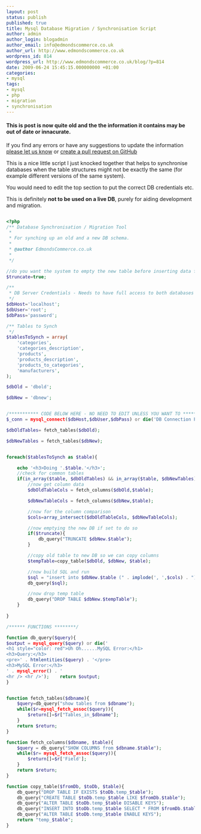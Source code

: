 ```yaml
---
layout: post
status: publish
published: true
title: Mysql Database Migration / Synchronisation Script
author: admin
author_login: blogadmin
author_email: info@edmondscommerce.co.uk
author_url: http://www.edmondscommerce.co.uk
wordpress_id: 814
wordpress_url: http://www.edmondscommerce.co.uk/blog/?p=814
date: 2009-06-24 15:45:15.000000000 +01:00
categories:
- mysql
tags:
- mysql
- php
- migration
- synchronisation
---
```

<div class="oldpost"><h4>This is post is now quite old and the the information it contains may be out of date or innacurate.</h4>
<p>
If you find any errors or have any suggestions to update the information <a href="http://edmondscommerce.github.io/contact-us/index.html">please let us know</a>
or <a href="https://github.com/edmondscommerce/edmondscommerce.github.io">create a pull request on GitHub</a>
</p>
</div>
This is a nice little script I just knocked together that helps to synchronise databases when the table structures might not be exactly the same (for example different versions of the same system).

You would need to edit the top section to put the correct DB credentials etc.

This is definitely <b>not to be used on a live DB</b>, purely for aiding development and migration.

```php

<?php
/** Database Synchronisation / Migration Tool
 *
 * For synching up an old and a new DB schema.
 *
 * @author EdmondsCommerce.co.uk
 *
 */

//do you want the system to empty the new table before inserting data from the old table?
$truncate=true;

/**
 * DB Server Credentials - Needs to have full access to both databases
 */
$dbHost='localhost';
$dbUser='root';
$dbPass='password';

/** Tables to Synch
 */
$tablesToSynch = array(
    'categories',
    'categories_description',
    'products',
    'products_description',
    'products_to_categories',
    'manufacturers',
);

$dbOld = 'dbold';

$dbNew = 'dbnew';


/*********** CODE BELOW HERE - NO NEED TO EDIT UNLESS YOU WANT TO ***********/
$_conn = mysql_connect($dbHost,$dbUser,$dbPass) or die('DB Connection Failed');

$dbOldTables= fetch_tables($dbOld);

$dbNewTables = fetch_tables($dbNew);


foreach($tablesToSynch as $table){

    echo '<h3>Doing '.$table.'</h3>';
    //check for common tables
    if(in_array($table, $dbOldTables) && in_array($table, $dbNewTables)){
        //now get column data
        $dbOldTableCols = fetch_columns($dbOld,$table);

        $dbNewTableCols = fetch_columns($dbNew,$table);

        //now for the column comparison
        $cols=array_intersect($dbOldTableCols, $dbNewTableCols);

        //now emptying the new DB if set to do so
        if($truncate){
            db_query("TRUNCATE $dbNew.$table");
        }

        //copy old table to new DB so we can copy columns
        $tempTable=copy_table($dbOld, $dbNew, $table);

        //now build SQL and run
        $sql = "insert into $dbNew.$table (" . implode(', ',$cols) . ") select " . implode(', ',$cols) . " from $dbNew.$tempTable";
        db_query($sql);

        //now drop temp table
        db_query("DROP TABLE $dbNew.$tempTable");
    }
    
}

/****** FUNCTIONS ********/

function db_query($query){
$output = mysql_query($query) or die('
<h1 style="color: red">Uh Oh......MySQL Error:</h1>
<h3>Query:</h3>
<pre>' . htmlentities($query) . '</pre>
<h3>MySQL Error:</h3>
' . mysql_error() . '
<hr /> <hr />');	return $output;
}


function fetch_tables($dbname){
    $query=db_query("show tables from $dbname");
    while($r=mysql_fetch_assoc($query)){
        $return[]=$r["Tables_in_$dbname"];
    }
    return $return;
}

function fetch_columns($dbname, $table){
    $query = db_query("SHOW COLUMNS from $dbname.$table");
    while($r= mysql_fetch_assoc($query)){
        $return[]=$r['Field'];
    }
    return $return;
}

function copy_table($fromDb, $toDb, $table){
    db_query("DROP TABLE IF EXISTS $toDb.temp_$table");
	db_query("CREATE TABLE $toDb.temp_$table LIKE $fromDb.$table");
	db_query("ALTER TABLE $toDb.temp_$table DISABLE KEYS");
	db_query("INSERT INTO $toDb.temp_$table SELECT * FROM $fromDb.$table");
	db_query("ALTER TABLE $toDb.temp_$table ENABLE KEYS");
    return "temp_$table";
}

```
